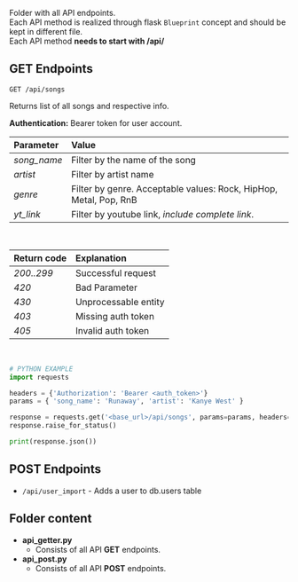 Folder with all API endpoints.<br>
Each API method is realized through flask `Blueprint` concept and should be kept in different file.<br>
Each API method __needs to start with /api/__<br>


## GET Endpoints

```
GET /api/songs
```

Returns list of all songs and respective info. <br>

__Authentication:__ Bearer token for user account.

| Parameter         | Value                                                             |
| :---------------- | :-----------------------------------------------------------------|
| *song_name*       | Filter by the name of the song                                    |
| *artist*          | Filter by artist name                                             |
| *genre*           | Filter by genre. Acceptable values: Rock, HipHop, Metal, Pop, RnB |
| *yt_link*         | Filter by youtube link, *include complete link*.                  |

<br>

| Return code       | Explanation          |
| :---------------- | :------------------- |
| *200..299*        | Successful request   |
| *420*             | Bad Parameter        |
| *430*             | Unprocessable entity |
| *403*             | Missing auth token   |
| *405*             | Invalid auth token   |

<br>

```python
# PYTHON EXAMPLE
import requests

headers = {'Authorization': 'Bearer <auth_token>'}
params = { 'song_name': 'Runaway', 'artist': 'Kanye West' }

response = requests.get('<base_url>/api/songs', params=params, headers=headers)
response.raise_for_status()

print(response.json())
```

## POST Endpoints
- `/api/user_import` - Adds a user to db.users table

## Folder content
* __api_getter.py__
    - Consists of all API __GET__ endpoints.
* __api_post.py__
    - Consists of all API __POST__ endpoints.
